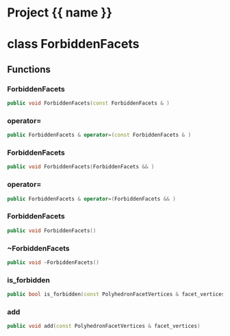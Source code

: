 <script setup>
import {useRoute} from 'vitepress'
const {path} = useRoute()
const tokens = path.split('/')
const words = tokens[2].split('-');
for (let i = 0; i < words.length; i++) {
    words[i] = words[i].charAt(0).toUpperCase() + words[i].slice(1);
    words[i] = words[i].replace('geode', 'Geode')
}
const name = words.join('-');
</script>
# Project {{ name }}

# class ForbiddenFacets


## Functions

### ForbiddenFacets

```cpp
public void ForbiddenFacets(const ForbiddenFacets & )
```


### operator=

```cpp
public ForbiddenFacets & operator=(const ForbiddenFacets & )
```


### ForbiddenFacets

```cpp
public void ForbiddenFacets(ForbiddenFacets && )
```


### operator=

```cpp
public ForbiddenFacets & operator=(ForbiddenFacets && )
```


### ForbiddenFacets

```cpp
public void ForbiddenFacets()
```


### ~ForbiddenFacets

```cpp
public void ~ForbiddenFacets()
```


### is_forbidden

```cpp
public bool is_forbidden(const PolyhedronFacetVertices & facet_vertices)
```


### add

```cpp
public void add(const PolyhedronFacetVertices & facet_vertices)
```




